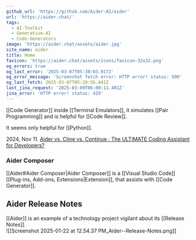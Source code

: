 ```yaml
---
github_url: 'https://github.com/Aider-AI/aider'
url: 'https://aider.chat/'
tags:
  - AI-Toolkit
  - Generative-AI
  - Code-Generators
image: 'https://aider.chat/assets/aider.jpg'
site_name: aider
title: Home
favicon: 'https://aider.chat/assets/icons/favicon-32x32.png'
og_errors: true
og_last_error: '2025-03-07T05:38:03.917Z'
og_error_message: 'Screenshot fetch error: HTTP error! status: 500'
og_last_fetch: 2025-03-07T05:20:56.441Z
last_jina_request: '2025-03-09T06:09:11.401Z'
jina_error: 'HTTP error! status: 429'
---
```


[[Code Generator]] inside [[Terminal Emulators]], it simulates [[Pair Programming]] and is helpful for [[Code Review]].

It seems only helpful for [[Python]].

2024, Nov 11. [Aider vs. Cline vs. Continue : The ULTIMATE Coding Assistant for Developers?](https://youtu.be/wFWoSvLijSE?si=F5PQvRot8JCx-2Hg) 

### Aider Composer
[[Aider#Aider Composer|Aider Composer]] is a [[Visual Studio Code]] [[Plug-ins,  Add-ons,  Extensions|Extension]], that assists with [[Code Generator]].

## Aider Release Notes
[[Aider]] is an example of a technology project vigilant about its [[Release Notes]].  
![[Screenshot 2025-01-22 at 12.54.37 PM_Aider--Release-Notes.png]]

